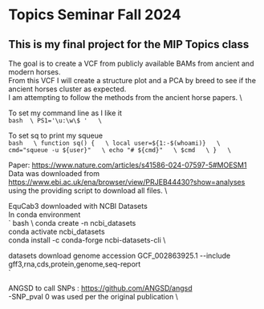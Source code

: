 # Topics Seminar Fall 2024
## This is my final project for the MIP Topics class

The goal is to create a VCF from publicly available BAMs from ancient and modern horses.\
From this VCF I will create a structure plot and a PCA by breed to see if the ancient horses cluster as expected.\
I am attempting to follow the methods from the ancient horse papers.    \

 To set my command line as I like it   \
 ` bash  \
 PS1='\u:\w\$ '   \
 `
 
 To set sq to print my squeue    \
 ` bash   \
 function sq() {   \
    local user=${1:-$(whoami)}   \
    cmd="squeue -u ${user}"   \
    echo "# ${cmd}"   \
    $cmd   \
}   \
`

Paper: https://www.nature.com/articles/s41586-024-07597-5#MOESM1 \
Data was downloaded from https://www.ebi.ac.uk/ena/browser/view/PRJEB44430?show=analyses using the providing script to download all files.  \

EquCab3 downloaded with NCBI Datasets \
In conda environment \
` bash    \ 
conda create -n ncbi_datasets  \
conda activate ncbi_datasets  \
conda install -c conda-forge ncbi-datasets-cli  \

datasets download genome accession GCF_002863925.1 --include gff3,rna,cds,protein,genome,seq-report   \
`

ANGSD to call SNPs : https://github.com/ANGSD/angsd   \
-SNP_pval 0 was used per the original publication   \


